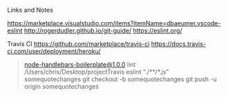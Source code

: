 Links and Notes

https://marketplace.visualstudio.com/items?itemName=dbaeumer.vscode-eslint
http://rogerdudler.github.io/git-guide/
https://eslint.org/

Travis CI
https://github.com/marketplace/travis-ci
https://docs.travis-ci.com/user/deployment/heroku/


> node-handlebars-boilerplate@1.0.0 lint /Users/chris/Desktop/projectTravis
> eslint "./**/*.js" somequotechanges
> git checkout -b somequotechanges
> git push -u origin somequotechanges 
